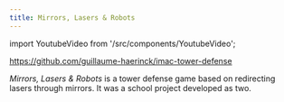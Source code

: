 ```yaml
---
title: Mirrors, Lasers & Robots
---
```

import YoutubeVideo from '/src/components/YoutubeVideo';

https://github.com/guillaume-haerinck/imac-tower-defense

*Mirrors, Lasers & Robots* is a tower defense game based on redirecting lasers through mirrors.
It was a school project developed as two.

<YoutubeVideo url="https://www.youtube.com/embed/jsds0LTW2HE"/>